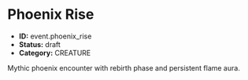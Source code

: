 # Phoenix Rise

- **ID:** event.phoenix_rise
- **Status:** draft
- **Category:** CREATURE

Mythic phoenix encounter with rebirth phase and persistent flame aura.
